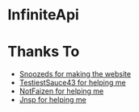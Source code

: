 # InfiniteApi

# Thanks To
- [Snoozeds for making the website](https://dankrpg.xyz/)
- [TestiestSauce43 for helping me](https://api.testiestsauce43.repl.co)
- [NotFaizen for helping me](https://gud-api.gofaizen.repl.co)
- [Jnsp for helping me](#)